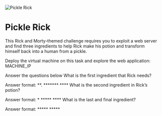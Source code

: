 ![Pickle Rick](https://github.com/GTekSD/SUASS/assets/55411358/315ffe46-8d9e-4b49-9325-db534565ba82)
# Pickle Rick

This Rick and Morty-themed challenge requires you to exploit a web server and find three ingredients to help Rick make his potion and transform himself back into a human from a pickle.

Deploy the virtual machine on this task and explore the web application: MACHINE_IP

Answer the questions below
What is the first ingredient that Rick needs?

Answer format: **. ******* ****
What is the second ingredient in Rick’s potion?

Answer format: * ***** ****
What is the last and final ingredient?

Answer format: ***** *****
